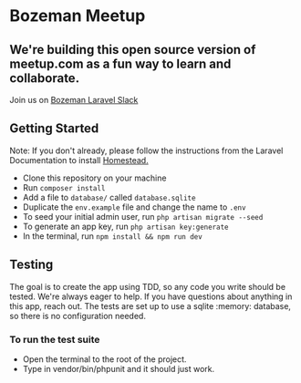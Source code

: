 # Bozeman Meetup

## We're building this open source version of meetup.com as a fun way to learn and collaborate.
Join us on [Bozeman Laravel Slack]

## Getting Started
Note: If you don't already, please follow the instructions from the Laravel Documentation to install [Homestead.](https://laravel.com/docs/6.x/homestead) 

- Clone this repository on your machine
- Run `composer install`
- Add a file to `database/` called `database.sqlite`
- Duplicate the `env.example` file and change the name to `.env`
- To seed your initial admin user, run `php artisan migrate --seed`
- To generate an app key, run `php artisan key:generate`
- In the terminal, run `npm install && npm run dev`

## Testing
The goal is to create the app using TDD, so any code you write should be tested.
We're always eager to help. If you have questions about anything in this app, reach out.
The tests are set up to use a sqlite :memory: database, so there is no configuration needed.

### To run the test suite
- Open the terminal to the root of the project.
- Type in vendor/bin/phpunit and it should just work. 


[Bozeman Laravel Slack]: https://join.slack.com/t/bozemanlaravel/shared_invite/enQtMjczODQ1Mzg4ODg2LWRjYWFlMzg0YWIzZjAzOTY1YjQyN2RjMmZjNDAxNTNlNmU5MjRiYzVlYWUyOTU5NWY5ODMyNDliNTMyMGU0NWI
